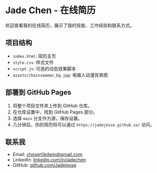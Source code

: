# Jade Chen - 在线简历

欢迎查看我的在线简历，展示了我的技能、工作经验和联系方式。

## 项目结构

- `index.html`: 简历主页
- `style.css`: 样式文件
- `script.js`: 可选的动态效果脚本
- `assets/chainsawman_bg.jpg`: 电锯人动漫背景图

## 部署到 GitHub Pages

1. 将整个项目文件夹上传到 GitHub 仓库。
2. 在仓库设置中，找到 GitHub Pages 部分。
3. 选择 `main` 分支作为源，保存设置。
4. 几分钟后，你的简历将可以通过 `https://jadejesse.github.io/` 访问。

## 联系我

- Email: chosen1edwin@gmail.com
- LinkedIn: [linkedin.com/in/jadechen](https://www.linkedin.com/in/jadechen)
- GitHub: [github.com/Jadejesse](https://github.com/Jadejesse)
